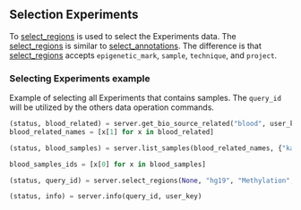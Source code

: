## Selection Experiments

To [select_regions](http://deepblue.mpi-inf.mpg.de/api.html#api-select_regions) is used to select the Experiments data. The [select_regions](http://deepblue.mpi-inf.mpg.de/api.html#api-select_regions) is similar to [select_annotations](http://deepblue.mpi-inf.mpg.de/api.html#api-select_annotations). The difference is that [select_regions](http://deepblue.mpi-inf.mpg.de/api.html#api-select_regions) accepts ```epigenetic_mark```, ```sample```, ```technique```, and ```project```.


### Selecting Experiments example


Example of selecting all Experiments that contains samples. The ```query_id``` will be utilized by the others data operation commands.

```python
(status, blood_related) = server.get_bio_source_related("blood", user_key)
blood_related_names = [x[1] for x in blood_related]

(status, blood_samples) = server.list_samples(blood_related_names, {"karyotype":"cancer"}, user_key)

blood_samples_ids = [x[0] for x in blood_samples]

(status, query_id) = server.select_regions(None, "hg19", "Methylation", blood_samples_ids, None, None, "chr1", None, None, user_key)

(status, info) = server.info(query_id, user_key)
```